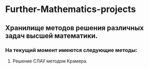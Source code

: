 # Further-Mathematics-projects
## Хранилище методов решения различных задач высшей математики.

### На текущий момент имеются следующие методы:
1) Решение СЛАУ методом Крамера.
